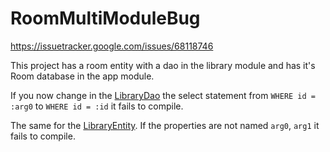 # RoomMultiModuleBug

https://issuetracker.google.com/issues/68118746

This project has a room entity with a dao in the library module and has it's Room database in the app module.

If you now change in the [LibraryDao](https://github.com/PaulWoitaschek/RoomMultiModuleBug/blob/master/library/src/main/java/de/paul_woitaschek/roombug/library/LibraryDao.kt)
the select statement from `WHERE id = :arg0` to `WHERE id = :id` it fails to compile.

The same for the [LibraryEntity](https://github.com/PaulWoitaschek/RoomMultiModuleBug/blob/master/library/src/main/java/de/paul_woitaschek/roombug/library/LibraryEntity.kt).
If the properties are not named `arg0`, `arg1` it fails to compile.
